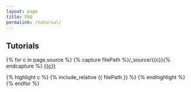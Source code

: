 ```yaml
---
layout: page
title: FAQ
permalink: /tutorial/
---
```


## Tutorials

{% for c in page.source %}
  {% capture filePath %}/_source/{{c}}{% endcapture %}
  <a href="{{filePath}}">{{c}}</a>

  {% highlight c %}
  {% include_relative {{ filePath }} %}
  {% endhighlight %}
{% endfor %}



